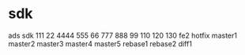 # sdk
ads sdk
111
22
4444
555
66
777
888
99
110
120
130
fe2
hotfix
master1
master2
master3
master4
master5
rebase1
rebase2
diff1
